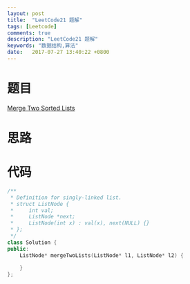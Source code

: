 ```yaml
---
layout: post
title:  "LeetCode21 题解"
tags: [Leetcode]
comments: true
description: "LeetCode21 题解"
keywords: "数据结构,算法"
date:   2017-07-27 13:40:22 +0800
---
```



# 题目 

[Merge Two Sorted Lists](https://leetcode.com/problems/merge-two-sorted-lists/description/)


# 思路





# 代码


```c++
/**
 * Definition for singly-linked list.
 * struct ListNode {
 *     int val;
 *     ListNode *next;
 *     ListNode(int x) : val(x), next(NULL) {}
 * };
 */
class Solution {
public:
    ListNode* mergeTwoLists(ListNode* l1, ListNode* l2) {
        
    }
};


```